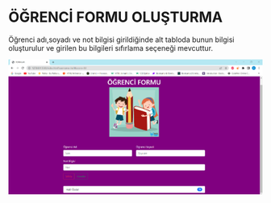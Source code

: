 # ÖĞRENCİ FORMU OLUŞTURMA

Öğrenci adı,soyadı ve not bilgisi girildiğinde alt tabloda bunun bilgisi oluşturulur ve girilen bu bilgileri sıfırlama seçeneği mevcuttur.

![image](assets/form.png)